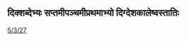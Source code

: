 ## दिक्शब्देभ्यः सप्तमीपञ्चमीप्रथमाभ्यो दिग्देशकालेष्वस्तातिः 
 [5/3/27](https://ashtadhyayi.com/sutraani/5/3/27)